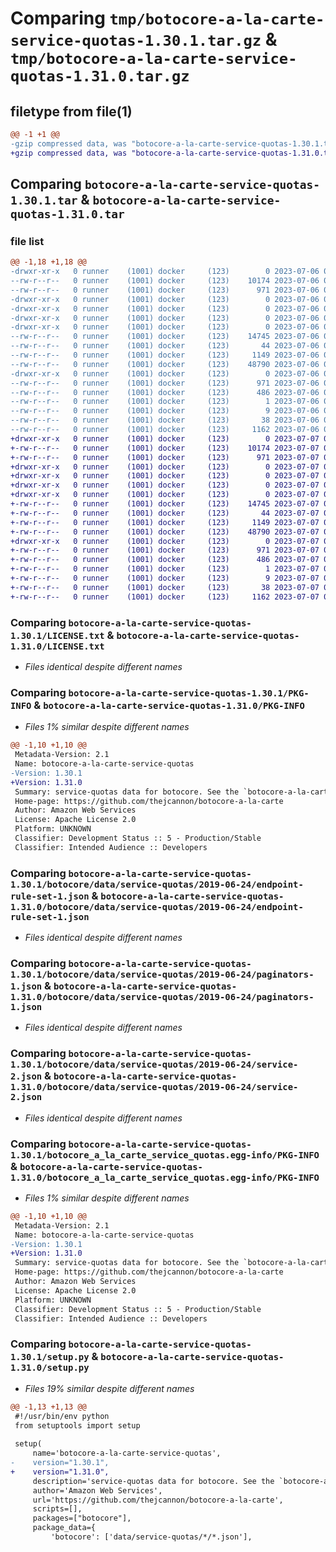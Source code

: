 # Comparing `tmp/botocore-a-la-carte-service-quotas-1.30.1.tar.gz` & `tmp/botocore-a-la-carte-service-quotas-1.31.0.tar.gz`

## filetype from file(1)

```diff
@@ -1 +1 @@
-gzip compressed data, was "botocore-a-la-carte-service-quotas-1.30.1.tar", last modified: Thu Jul  6 01:45:33 2023, max compression
+gzip compressed data, was "botocore-a-la-carte-service-quotas-1.31.0.tar", last modified: Fri Jul  7 01:44:27 2023, max compression
```

## Comparing `botocore-a-la-carte-service-quotas-1.30.1.tar` & `botocore-a-la-carte-service-quotas-1.31.0.tar`

### file list

```diff
@@ -1,18 +1,18 @@
-drwxr-xr-x   0 runner    (1001) docker     (123)        0 2023-07-06 01:45:33.703245 botocore-a-la-carte-service-quotas-1.30.1/
--rw-r--r--   0 runner    (1001) docker     (123)    10174 2023-07-06 01:45:33.000000 botocore-a-la-carte-service-quotas-1.30.1/LICENSE.txt
--rw-r--r--   0 runner    (1001) docker     (123)      971 2023-07-06 01:45:33.703245 botocore-a-la-carte-service-quotas-1.30.1/PKG-INFO
-drwxr-xr-x   0 runner    (1001) docker     (123)        0 2023-07-06 01:45:33.699245 botocore-a-la-carte-service-quotas-1.30.1/botocore/
-drwxr-xr-x   0 runner    (1001) docker     (123)        0 2023-07-06 01:45:33.699245 botocore-a-la-carte-service-quotas-1.30.1/botocore/data/
-drwxr-xr-x   0 runner    (1001) docker     (123)        0 2023-07-06 01:45:33.699245 botocore-a-la-carte-service-quotas-1.30.1/botocore/data/service-quotas/
-drwxr-xr-x   0 runner    (1001) docker     (123)        0 2023-07-06 01:45:33.703245 botocore-a-la-carte-service-quotas-1.30.1/botocore/data/service-quotas/2019-06-24/
--rw-r--r--   0 runner    (1001) docker     (123)    14745 2023-07-06 01:44:40.000000 botocore-a-la-carte-service-quotas-1.30.1/botocore/data/service-quotas/2019-06-24/endpoint-rule-set-1.json
--rw-r--r--   0 runner    (1001) docker     (123)       44 2023-07-06 01:44:40.000000 botocore-a-la-carte-service-quotas-1.30.1/botocore/data/service-quotas/2019-06-24/examples-1.json
--rw-r--r--   0 runner    (1001) docker     (123)     1149 2023-07-06 01:44:40.000000 botocore-a-la-carte-service-quotas-1.30.1/botocore/data/service-quotas/2019-06-24/paginators-1.json
--rw-r--r--   0 runner    (1001) docker     (123)    48790 2023-07-06 01:44:40.000000 botocore-a-la-carte-service-quotas-1.30.1/botocore/data/service-quotas/2019-06-24/service-2.json
-drwxr-xr-x   0 runner    (1001) docker     (123)        0 2023-07-06 01:45:33.703245 botocore-a-la-carte-service-quotas-1.30.1/botocore_a_la_carte_service_quotas.egg-info/
--rw-r--r--   0 runner    (1001) docker     (123)      971 2023-07-06 01:45:33.000000 botocore-a-la-carte-service-quotas-1.30.1/botocore_a_la_carte_service_quotas.egg-info/PKG-INFO
--rw-r--r--   0 runner    (1001) docker     (123)      486 2023-07-06 01:45:33.000000 botocore-a-la-carte-service-quotas-1.30.1/botocore_a_la_carte_service_quotas.egg-info/SOURCES.txt
--rw-r--r--   0 runner    (1001) docker     (123)        1 2023-07-06 01:45:33.000000 botocore-a-la-carte-service-quotas-1.30.1/botocore_a_la_carte_service_quotas.egg-info/dependency_links.txt
--rw-r--r--   0 runner    (1001) docker     (123)        9 2023-07-06 01:45:33.000000 botocore-a-la-carte-service-quotas-1.30.1/botocore_a_la_carte_service_quotas.egg-info/top_level.txt
--rw-r--r--   0 runner    (1001) docker     (123)       38 2023-07-06 01:45:33.703245 botocore-a-la-carte-service-quotas-1.30.1/setup.cfg
--rw-r--r--   0 runner    (1001) docker     (123)     1162 2023-07-06 01:45:33.000000 botocore-a-la-carte-service-quotas-1.30.1/setup.py
+drwxr-xr-x   0 runner    (1001) docker     (123)        0 2023-07-07 01:44:27.111772 botocore-a-la-carte-service-quotas-1.31.0/
+-rw-r--r--   0 runner    (1001) docker     (123)    10174 2023-07-07 01:44:26.000000 botocore-a-la-carte-service-quotas-1.31.0/LICENSE.txt
+-rw-r--r--   0 runner    (1001) docker     (123)      971 2023-07-07 01:44:27.111772 botocore-a-la-carte-service-quotas-1.31.0/PKG-INFO
+drwxr-xr-x   0 runner    (1001) docker     (123)        0 2023-07-07 01:44:27.111772 botocore-a-la-carte-service-quotas-1.31.0/botocore/
+drwxr-xr-x   0 runner    (1001) docker     (123)        0 2023-07-07 01:44:27.111772 botocore-a-la-carte-service-quotas-1.31.0/botocore/data/
+drwxr-xr-x   0 runner    (1001) docker     (123)        0 2023-07-07 01:44:27.111772 botocore-a-la-carte-service-quotas-1.31.0/botocore/data/service-quotas/
+drwxr-xr-x   0 runner    (1001) docker     (123)        0 2023-07-07 01:44:27.111772 botocore-a-la-carte-service-quotas-1.31.0/botocore/data/service-quotas/2019-06-24/
+-rw-r--r--   0 runner    (1001) docker     (123)    14745 2023-07-07 01:43:28.000000 botocore-a-la-carte-service-quotas-1.31.0/botocore/data/service-quotas/2019-06-24/endpoint-rule-set-1.json
+-rw-r--r--   0 runner    (1001) docker     (123)       44 2023-07-07 01:43:28.000000 botocore-a-la-carte-service-quotas-1.31.0/botocore/data/service-quotas/2019-06-24/examples-1.json
+-rw-r--r--   0 runner    (1001) docker     (123)     1149 2023-07-07 01:43:28.000000 botocore-a-la-carte-service-quotas-1.31.0/botocore/data/service-quotas/2019-06-24/paginators-1.json
+-rw-r--r--   0 runner    (1001) docker     (123)    48790 2023-07-07 01:43:28.000000 botocore-a-la-carte-service-quotas-1.31.0/botocore/data/service-quotas/2019-06-24/service-2.json
+drwxr-xr-x   0 runner    (1001) docker     (123)        0 2023-07-07 01:44:27.111772 botocore-a-la-carte-service-quotas-1.31.0/botocore_a_la_carte_service_quotas.egg-info/
+-rw-r--r--   0 runner    (1001) docker     (123)      971 2023-07-07 01:44:27.000000 botocore-a-la-carte-service-quotas-1.31.0/botocore_a_la_carte_service_quotas.egg-info/PKG-INFO
+-rw-r--r--   0 runner    (1001) docker     (123)      486 2023-07-07 01:44:27.000000 botocore-a-la-carte-service-quotas-1.31.0/botocore_a_la_carte_service_quotas.egg-info/SOURCES.txt
+-rw-r--r--   0 runner    (1001) docker     (123)        1 2023-07-07 01:44:27.000000 botocore-a-la-carte-service-quotas-1.31.0/botocore_a_la_carte_service_quotas.egg-info/dependency_links.txt
+-rw-r--r--   0 runner    (1001) docker     (123)        9 2023-07-07 01:44:27.000000 botocore-a-la-carte-service-quotas-1.31.0/botocore_a_la_carte_service_quotas.egg-info/top_level.txt
+-rw-r--r--   0 runner    (1001) docker     (123)       38 2023-07-07 01:44:27.111772 botocore-a-la-carte-service-quotas-1.31.0/setup.cfg
+-rw-r--r--   0 runner    (1001) docker     (123)     1162 2023-07-07 01:44:26.000000 botocore-a-la-carte-service-quotas-1.31.0/setup.py
```

### Comparing `botocore-a-la-carte-service-quotas-1.30.1/LICENSE.txt` & `botocore-a-la-carte-service-quotas-1.31.0/LICENSE.txt`

 * *Files identical despite different names*

### Comparing `botocore-a-la-carte-service-quotas-1.30.1/PKG-INFO` & `botocore-a-la-carte-service-quotas-1.31.0/PKG-INFO`

 * *Files 1% similar despite different names*

```diff
@@ -1,10 +1,10 @@
 Metadata-Version: 2.1
 Name: botocore-a-la-carte-service-quotas
-Version: 1.30.1
+Version: 1.31.0
 Summary: service-quotas data for botocore. See the `botocore-a-la-carte` package for more info.
 Home-page: https://github.com/thejcannon/botocore-a-la-carte
 Author: Amazon Web Services
 License: Apache License 2.0
 Platform: UNKNOWN
 Classifier: Development Status :: 5 - Production/Stable
 Classifier: Intended Audience :: Developers
```

### Comparing `botocore-a-la-carte-service-quotas-1.30.1/botocore/data/service-quotas/2019-06-24/endpoint-rule-set-1.json` & `botocore-a-la-carte-service-quotas-1.31.0/botocore/data/service-quotas/2019-06-24/endpoint-rule-set-1.json`

 * *Files identical despite different names*

### Comparing `botocore-a-la-carte-service-quotas-1.30.1/botocore/data/service-quotas/2019-06-24/paginators-1.json` & `botocore-a-la-carte-service-quotas-1.31.0/botocore/data/service-quotas/2019-06-24/paginators-1.json`

 * *Files identical despite different names*

### Comparing `botocore-a-la-carte-service-quotas-1.30.1/botocore/data/service-quotas/2019-06-24/service-2.json` & `botocore-a-la-carte-service-quotas-1.31.0/botocore/data/service-quotas/2019-06-24/service-2.json`

 * *Files identical despite different names*

### Comparing `botocore-a-la-carte-service-quotas-1.30.1/botocore_a_la_carte_service_quotas.egg-info/PKG-INFO` & `botocore-a-la-carte-service-quotas-1.31.0/botocore_a_la_carte_service_quotas.egg-info/PKG-INFO`

 * *Files 1% similar despite different names*

```diff
@@ -1,10 +1,10 @@
 Metadata-Version: 2.1
 Name: botocore-a-la-carte-service-quotas
-Version: 1.30.1
+Version: 1.31.0
 Summary: service-quotas data for botocore. See the `botocore-a-la-carte` package for more info.
 Home-page: https://github.com/thejcannon/botocore-a-la-carte
 Author: Amazon Web Services
 License: Apache License 2.0
 Platform: UNKNOWN
 Classifier: Development Status :: 5 - Production/Stable
 Classifier: Intended Audience :: Developers
```

### Comparing `botocore-a-la-carte-service-quotas-1.30.1/setup.py` & `botocore-a-la-carte-service-quotas-1.31.0/setup.py`

 * *Files 19% similar despite different names*

```diff
@@ -1,13 +1,13 @@
 #!/usr/bin/env python
 from setuptools import setup
 
 setup(
     name='botocore-a-la-carte-service-quotas',
-    version="1.30.1",
+    version="1.31.0",
     description='service-quotas data for botocore. See the `botocore-a-la-carte` package for more info.',
     author='Amazon Web Services',
     url='https://github.com/thejcannon/botocore-a-la-carte',
     scripts=[],
     packages=["botocore"],
     package_data={
         'botocore': ['data/service-quotas/*/*.json'],
```


